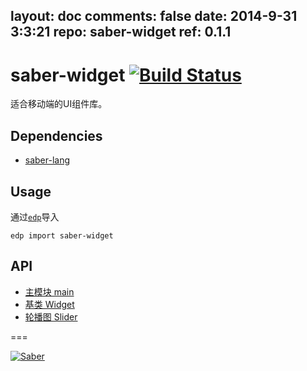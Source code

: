 layout: doc
comments: false
date: 2014-9-31 3:3:21
repo: saber-widget
ref: 0.1.1
---

# saber-widget [![Build Status](https://travis-ci.org/ecomfe/saber-widget.png)](https://travis-ci.org/ecomfe/saber-widget)

适合移动端的UI组件库。


## Dependencies

+ [saber-lang](https://github.com/ecomfe/saber-lang)

## Usage

通过[`edp`](https://github.com/ecomfe/edp)导入

```
edp import saber-widget
```

## API

* [主模块 main](./doc/api-main.md)
* [基类 Widget](./doc/api-widget.md)
* [轮播图 Slider](./doc/api-slider.md)


===

[![Saber](https://f.cloud.github.com/assets/157338/1485433/aeb5c72a-4714-11e3-87ae-7ef8ae66e605.png)](http://ecomfe.github.io/saber)
